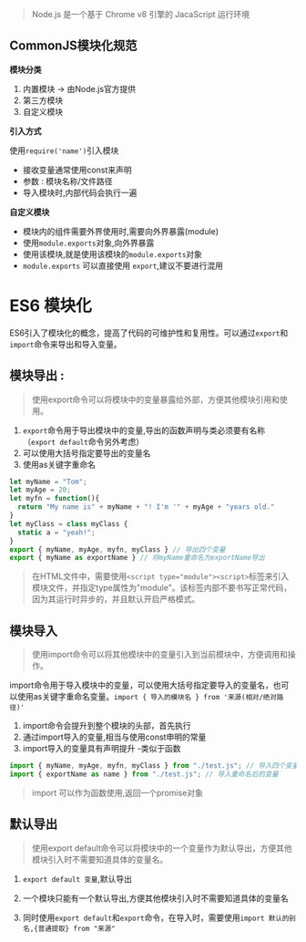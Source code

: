 > Node.js 是一个基于 Chrome v8 引擎的 JacaScript 运行环境

## CommonJS模块化规范

**模块分类**

1. 内置模块 -> 由Node.js官方提供
2. 第三方模块
3. 自定义模块

**引入方式**

使用`require('name')`引入模块

- 接收变量通常使用const来声明
- 参数 : 模块名称/文件路径
- 导入模块时,内部代码会执行一遍

**自定义模块**

- 模块内的组件需要外界使用时,需要向外界暴露(module)
- 使用`module.exports`对象,向外界暴露
- 使用该模块,就是使用该模块的`module.exports`对象
- `module.exports` 可以直接使用 `export`,建议不要进行混用

# ES6 模块化

ES6引入了模块化的概念，提高了代码的可维护性和复用性。可以通过`export`和`import`命令来导出和导入变量。

## 模块导出 :

> 使用export命令可以将模块中的变量暴露给外部，方便其他模块引用和使用。

1. `export`命令用于导出模块中的变量,导出的函数声明与类必须要有名称（`export default`命令另外考虑）
2. 可以使用大括号指定要导出的变量名
3. 使用as关键字重命名

```js
let myName = "Tom";
let myAge = 20;
let myfn = function(){
  return "My name is" + myName + "! I'm '" + myAge + "years old."
}
let myClass = class myClass {
  static a = "yeah!";
}
export { myName, myAge, myfn, myClass } // 导出四个变量
export { myName as exportName } // 将myName重命名为exportName导出
```

> 在HTML文件中，需要使用`<script type="module"><script>`标签来引入模块文件，并指定type属性为"module"。该标签内部不要书写正常代码，因为其运行时异步的，并且默认开启严格模式。

## 模块导入

> 使用import命令可以将其他模块中的变量引入到当前模块中，方便调用和操作。

import命令用于导入模块中的变量，可以使用大括号指定要导入的变量名，也可以使用as关键字重命名变量。`import { 导入的模块名 } from '来源(相对/绝对路径)'`

1. import命令会提升到整个模块的头部，首先执行
2. 通过import导入的变量,相当与使用const申明的常量
3. import导入的变量具有声明提升 -类似于函数

```js
import { myName, myAge, myfn, myClass } from "./test.js"; // 导入四个变量
import { exportName as name } from "./test.js"; // 导入重命名后的变量
```

> import 可以作为函数使用,返回一个promise对象

## 默认导出

> 使用export default命令可以将模块中的一个变量作为默认导出，方便其他模块引入时不需要知道具体的变量名。

1. `export default 变量`,默认导出
2. 一个模块只能有一个默认导出,方便其他模块引入时不需要知道具体的变量名

3. 同时使用`export default`和`export`命令，在导入时，需要使用`import 默认的别名,{普通提取} from "来源"`
